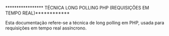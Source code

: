 ***************** TÉCNICA LONG POLLING PHP (REQUISIÇÕES EM TEMPO REAL)************

Esta documentação refere-se a técnica de long polling em PHP, usada para requisições em tempo real assíncrono.